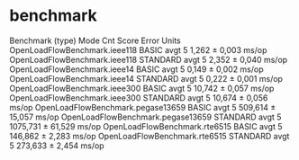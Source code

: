 # benchmark

Benchmark                            (type)  Mode  Cnt     Score    Error  Units
OpenLoadFlowBenchmark.ieee118         BASIC  avgt    5     1,262 ±  0,003  ms/op
OpenLoadFlowBenchmark.ieee118      STANDARD  avgt    5     2,352 ±  0,040  ms/op
OpenLoadFlowBenchmark.ieee14          BASIC  avgt    5     0,149 ±  0,002  ms/op
OpenLoadFlowBenchmark.ieee14       STANDARD  avgt    5     0,222 ±  0,001  ms/op
OpenLoadFlowBenchmark.ieee300         BASIC  avgt    5    10,742 ±  0,057  ms/op
OpenLoadFlowBenchmark.ieee300      STANDARD  avgt    5    10,674 ±  0,056  ms/op
OpenLoadFlowBenchmark.pegase13659     BASIC  avgt    5   509,614 ± 15,057  ms/op
OpenLoadFlowBenchmark.pegase13659  STANDARD  avgt    5  1075,731 ± 61,529  ms/op
OpenLoadFlowBenchmark.rte6515         BASIC  avgt    5   146,862 ±  2,283  ms/op
OpenLoadFlowBenchmark.rte6515      STANDARD  avgt    5   273,633 ±  2,454  ms/op
